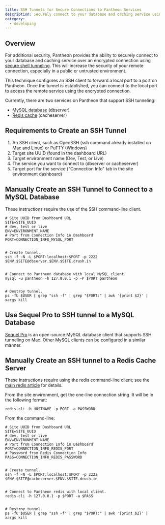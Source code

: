 ```yaml
---
title: SSH Tunnels for Secure Connections to Pantheon Services
description: Securely connect to your database and caching service using SSH tunnels.
category:
  - developing
---
```


## Overview
For additional security, Pantheon provides the ability to securely connect to your database and caching service over an encrypted connection using  [secure shell tunneling](http://en.wikipedia.org/wiki/Tunneling_protocol#Secure_shell_tunneling). This will increase the security of your remote connection, especially in a public or untrusted environment.  

This technique configures an SSH client to forward a local port to a port on Pantheon. Once the tunnel is established, you can connect to the local port to access the remote service using the encrypted connection.  

Currently, there are two services on Pantheon that support SSH tunneling:

- [MySQL database](/docs/articles/local/accessing-mysql-databases/) (dbserver)
- [Redis cache](/docs/articles/sites/redis-as-a-caching-backend/) (cacheserver)

## Requirements to Create an SSH Tunnel

1. An SSH client, such as OpenSSH (ssh command already installed on Mac and Linux) or PuTTY (Windows)
2. Target site UUID (found in the dashboard URL)
3. Target environment name (Dev, Test, or Live)
4. The service you want to connect to (dbserver or cacheserver)
5. Target port for the service ("Connection Info" tab in the site environment dashboard)

## Manually Create an SSH Tunnel to Connect to a MySQL Database

These instructions require the use of the SSH command-line client.

    # Site UUID from Dashboard URL
    SITE=SITE_UUID
    # dev, test or live
    ENV=ENVIRONMENT_NAME
    # Port from Connection Info in Dashboard
    PORT=CONNECTION_INFO_MYSQL_PORT


    # Create tunnel.
    ssh -f -N -L $PORT:localhost:$PORT -p 2222 $ENV.$SITE@dbserver.$ENV.$SITE.drush.in


    # Connect to Pantheon database with local MySQL client.
    mysql -u pantheon -h 127.0.0.1 -p -P $PORT pantheon


    # Destroy tunnel.
    ps -fU $USER | grep "ssh -f" | grep "$PORT:" | awk '{print $2}' | xargs kill

## Use Sequel Pro to SSH tunnel to a MySQL Database

[Sequel Pro](http://www.sequelpro.com/) is an open-source MySQL database client that supports SSH tunneling on Mac. Other MySQL clients can be configured in a similar manner.  

## Manually Create an SSH tunnel to a Redis Cache Server

These instructions require using the redis command-line client; see the [main redis article](/docs/articles/sites/redis-as-a-caching-backend/#redis-cli) for details.  

From the site environment, get the one-line connection string. It will be in the following format:

    redis-cli -h HOSTNAME -p PORT -a PASSWORD

From the command-line:

    # Site UUID from Dashboard URL
    SITE=SITE_UUID
    # dev, test or live
    ENV=ENVIRONMENT_NAME
    # Port from Connection Info in Dashboard
    PORT=CONNECTION_INFO_REDIS_PORT
    # Password from Redis Connection Info
    PASS=CONNECTION_INFO_REDIS_PASSWORD


    # Create tunnel.
    ssh -f -N -L $PORT:localhost:$PORT -p 2222 $ENV.$SITE@cacheserver.$ENV.$SITE.drush.in


    # Connect to Pantheon redis with local client.
    redis-cli -h 127.0.0.1 -p $PORT -a $PASS


    # Destroy tunnel.
    ps -fU $USER | grep "ssh -f" | grep "$PORT:" | awk '{print $2}' | xargs kill
